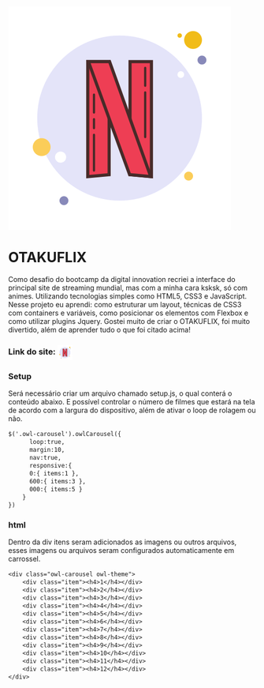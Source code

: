 
<img align="center" alt="Robson" src="https://github.com/Robson-Carvalho/OTAKUFLIX-A-COPY-OF-NETFLIX/blob/main/img/icone-otakuflix.png?raw=true">

# OTAKUFLIX 

 Como desafio do bootcamp da digital innovation recriei a interface do principal site de streaming mundial, mas com a minha cara ksksk, só com animes. Utilizando tecnologias simples como HTML5, CSS3 e JavaScript. Nesse projeto eu aprendi: como estruturar um layout, técnicas de CSS3 com containers e variáveis, como posicionar os elementos com Flexbox e como utilizar plugins Jquery. Gostei muito de criar o OTAKUFLIX, foi muito divertido, além de aprender tudo o que foi citado acima!

### Link do site: <a href="https://robson-carvalho.github.io/OTAKUFLIX-A-COPY-OF-NETFLIX/"><img align="center" alt="Robson" src="https://github.com/Robson-Carvalho/OTAKUFLIX-A-COPY-OF-NETFLIX/blob/main/img/icone-otakuflix.png?raw=true" width="30">
</a>


### Setup
Será necessário criar um arquivo chamado setup.js, o qual conterá o conteúdo abaixo. E possível controlar o número de filmes que estará na tela de acordo com a largura do dispositivo, além de ativar o loop de rolagem ou não. 
```
$('.owl-carousel').owlCarousel({
      loop:true, 
      margin:10, 
      nav:true, 
      responsive:{ 
      0:{ items:1 },  
      600:{ items:3 },  
      000:{ items:5 } 
	} 
})
```

### html
Dentro da div itens seram adicionados as imagens ou outros arquivos, esses imagens ou arquivos seram configurados automaticamente em carrossel. 
```
<div class="owl-carousel owl-theme">
    <div class="item"><h4>1</h4></div>
    <div class="item"><h4>2</h4></div>
    <div class="item"><h4>3</h4></div>
    <div class="item"><h4>4</h4></div>
    <div class="item"><h4>5</h4></div>
    <div class="item"><h4>6</h4></div>
    <div class="item"><h4>7</h4></div>
    <div class="item"><h4>8</h4></div>
    <div class="item"><h4>9</h4></div>
    <div class="item"><h4>10</h4></div>
    <div class="item"><h4>11</h4></div>
    <div class="item"><h4>12</h4></div>
</div>
```
